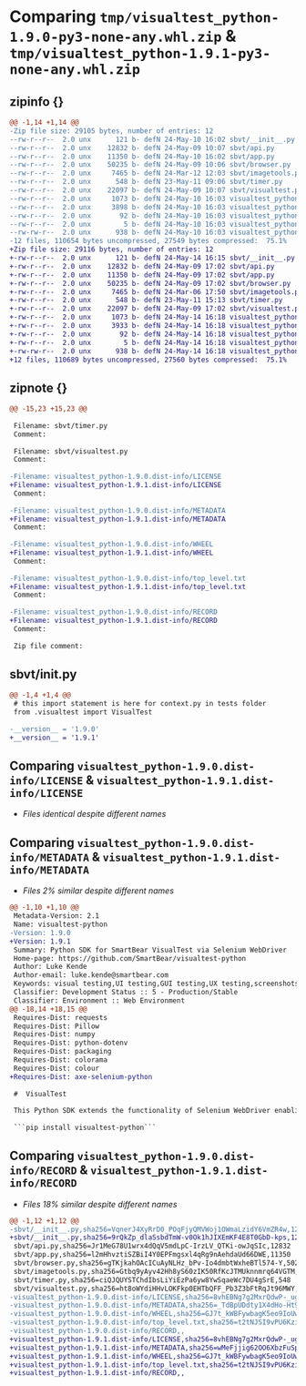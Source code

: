 # Comparing `tmp/visualtest_python-1.9.0-py3-none-any.whl.zip` & `tmp/visualtest_python-1.9.1-py3-none-any.whl.zip`

## zipinfo {}

```diff
@@ -1,14 +1,14 @@
-Zip file size: 29105 bytes, number of entries: 12
--rw-r--r--  2.0 unx      121 b- defN 24-May-10 16:02 sbvt/__init__.py
--rw-r--r--  2.0 unx    12832 b- defN 24-May-09 10:07 sbvt/api.py
--rw-r--r--  2.0 unx    11350 b- defN 24-May-10 16:02 sbvt/app.py
--rw-r--r--  2.0 unx    50235 b- defN 24-May-09 10:06 sbvt/browser.py
--rw-r--r--  2.0 unx     7465 b- defN 24-Mar-12 12:03 sbvt/imagetools.py
--rw-r--r--  2.0 unx      548 b- defN 23-May-11 09:06 sbvt/timer.py
--rw-r--r--  2.0 unx    22097 b- defN 24-May-09 10:07 sbvt/visualtest.py
--rw-r--r--  2.0 unx     1073 b- defN 24-May-10 16:03 visualtest_python-1.9.0.dist-info/LICENSE
--rw-r--r--  2.0 unx     3898 b- defN 24-May-10 16:03 visualtest_python-1.9.0.dist-info/METADATA
--rw-r--r--  2.0 unx       92 b- defN 24-May-10 16:03 visualtest_python-1.9.0.dist-info/WHEEL
--rw-r--r--  2.0 unx        5 b- defN 24-May-10 16:03 visualtest_python-1.9.0.dist-info/top_level.txt
--rw-rw-r--  2.0 unx      938 b- defN 24-May-10 16:03 visualtest_python-1.9.0.dist-info/RECORD
-12 files, 110654 bytes uncompressed, 27549 bytes compressed:  75.1%
+Zip file size: 29116 bytes, number of entries: 12
+-rw-r--r--  2.0 unx      121 b- defN 24-May-14 16:15 sbvt/__init__.py
+-rw-r--r--  2.0 unx    12832 b- defN 24-May-09 17:02 sbvt/api.py
+-rw-r--r--  2.0 unx    11350 b- defN 24-May-09 17:02 sbvt/app.py
+-rw-r--r--  2.0 unx    50235 b- defN 24-May-09 17:02 sbvt/browser.py
+-rw-r--r--  2.0 unx     7465 b- defN 24-Mar-06 17:50 sbvt/imagetools.py
+-rw-r--r--  2.0 unx      548 b- defN 23-May-11 15:13 sbvt/timer.py
+-rw-r--r--  2.0 unx    22097 b- defN 24-May-09 17:02 sbvt/visualtest.py
+-rw-r--r--  2.0 unx     1073 b- defN 24-May-14 16:18 visualtest_python-1.9.1.dist-info/LICENSE
+-rw-r--r--  2.0 unx     3933 b- defN 24-May-14 16:18 visualtest_python-1.9.1.dist-info/METADATA
+-rw-r--r--  2.0 unx       92 b- defN 24-May-14 16:18 visualtest_python-1.9.1.dist-info/WHEEL
+-rw-r--r--  2.0 unx        5 b- defN 24-May-14 16:18 visualtest_python-1.9.1.dist-info/top_level.txt
+-rw-rw-r--  2.0 unx      938 b- defN 24-May-14 16:18 visualtest_python-1.9.1.dist-info/RECORD
+12 files, 110689 bytes uncompressed, 27560 bytes compressed:  75.1%
```

## zipnote {}

```diff
@@ -15,23 +15,23 @@
 
 Filename: sbvt/timer.py
 Comment: 
 
 Filename: sbvt/visualtest.py
 Comment: 
 
-Filename: visualtest_python-1.9.0.dist-info/LICENSE
+Filename: visualtest_python-1.9.1.dist-info/LICENSE
 Comment: 
 
-Filename: visualtest_python-1.9.0.dist-info/METADATA
+Filename: visualtest_python-1.9.1.dist-info/METADATA
 Comment: 
 
-Filename: visualtest_python-1.9.0.dist-info/WHEEL
+Filename: visualtest_python-1.9.1.dist-info/WHEEL
 Comment: 
 
-Filename: visualtest_python-1.9.0.dist-info/top_level.txt
+Filename: visualtest_python-1.9.1.dist-info/top_level.txt
 Comment: 
 
-Filename: visualtest_python-1.9.0.dist-info/RECORD
+Filename: visualtest_python-1.9.1.dist-info/RECORD
 Comment: 
 
 Zip file comment:
```

## sbvt/__init__.py

```diff
@@ -1,4 +1,4 @@
 # this import statement is here for context.py in tests folder
 from .visualtest import VisualTest
 
-__version__ = '1.9.0'
+__version__ = '1.9.1'
```

## Comparing `visualtest_python-1.9.0.dist-info/LICENSE` & `visualtest_python-1.9.1.dist-info/LICENSE`

 * *Files identical despite different names*

## Comparing `visualtest_python-1.9.0.dist-info/METADATA` & `visualtest_python-1.9.1.dist-info/METADATA`

 * *Files 2% similar despite different names*

```diff
@@ -1,10 +1,10 @@
 Metadata-Version: 2.1
 Name: visualtest-python
-Version: 1.9.0
+Version: 1.9.1
 Summary: Python SDK for SmartBear VisualTest via Selenium WebDriver
 Home-page: https://github.com/SmartBear/visualtest-python
 Author: Luke Kende
 Author-email: luke.kende@smartbear.com
 Keywords: visual testing,UI testing,GUI testing,UX testing,screenshots,full page screenshots,image comparisons,regression testing
 Classifier: Development Status :: 5 - Production/Stable
 Classifier: Environment :: Web Environment
@@ -18,14 +18,15 @@
 Requires-Dist: requests
 Requires-Dist: Pillow
 Requires-Dist: numpy
 Requires-Dist: python-dotenv
 Requires-Dist: packaging
 Requires-Dist: colorama
 Requires-Dist: colour
+Requires-Dist: axe-selenium-python
 
 #  VisualTest
 
 This Python SDK extends the functionality of Selenium WebDriver enabling the script to capture screenshots of the device under test, including fullpage, viewport, and element screenshots for regression testing or manual review of the UI.
 
 ```pip install visualtest-python```
```

## Comparing `visualtest_python-1.9.0.dist-info/RECORD` & `visualtest_python-1.9.1.dist-info/RECORD`

 * *Files 18% similar despite different names*

```diff
@@ -1,12 +1,12 @@
-sbvt/__init__.py,sha256=VqnerJ4XyRrD0_POqFjyQMVWoj1OWmaLzidY6VmZR4w,121
+sbvt/__init__.py,sha256=9rQkZp_dlaSsbdTmW-v0Ok1hJIXEmKF4E8T0GbD-kps,121
 sbvt/api.py,sha256=Jr1MeG78U1wrx4dQqV5mdLpC-IrzLV_QTKi-owJqSIc,12832
 sbvt/app.py,sha256=l2mHhvztiSZBiI4Y0EPFmgsxl4qRg9nAehdaUd66DWE,11350
 sbvt/browser.py,sha256=gTKjkahOAcICuAyNLHz_bPv-Io4dmbtWxheBTl574-Y,50235
 sbvt/imagetools.py,sha256=Gtbq9yAyv42Hh8yS60zIK50RfKcJTMUknnmrq64VGTM,7465
 sbvt/timer.py,sha256=ciQJQUYSTChdIbsLiYiEzPa6yw8YwSqaeWc7DU4gSrE,548
 sbvt/visualtest.py,sha256=ht8oWYdiHHvLOKFkp0EHTbQFF_Pb3Z3bFtRqJt96MWY,22097
-visualtest_python-1.9.0.dist-info/LICENSE,sha256=8vhEBNg7g2MxrQdwP-_ugxe3PDk5EbsBeMa--tc1xEA,1073
-visualtest_python-1.9.0.dist-info/METADATA,sha256=_TdBpUDdty1X4dHo-Ht9SGCVXmsZDvWVwM9YMMnz8gI,3898
-visualtest_python-1.9.0.dist-info/WHEEL,sha256=GJ7t_kWBFywbagK5eo9IoUwLW6oyOeTKmQ-9iHFVNxQ,92
-visualtest_python-1.9.0.dist-info/top_level.txt,sha256=t2tNJSI9vPU6KzikQCU2NYIJmbBaVTvOSJajc6IoRD0,5
-visualtest_python-1.9.0.dist-info/RECORD,,
+visualtest_python-1.9.1.dist-info/LICENSE,sha256=8vhEBNg7g2MxrQdwP-_ugxe3PDk5EbsBeMa--tc1xEA,1073
+visualtest_python-1.9.1.dist-info/METADATA,sha256=wMeFjjig62OO6XbzFuSpz0pna3629iN35yqQB6G9_Gk,3933
+visualtest_python-1.9.1.dist-info/WHEEL,sha256=GJ7t_kWBFywbagK5eo9IoUwLW6oyOeTKmQ-9iHFVNxQ,92
+visualtest_python-1.9.1.dist-info/top_level.txt,sha256=t2tNJSI9vPU6KzikQCU2NYIJmbBaVTvOSJajc6IoRD0,5
+visualtest_python-1.9.1.dist-info/RECORD,,
```

